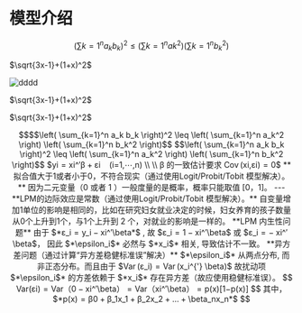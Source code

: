 # 模型介绍

$$\left( \sum{k=1}^n a_k b_k \right)^2 \leq \left( \sum{k=1}^n ak^2 \right) \left( \sum{k=1}^n b_k^2 \right)$$


$`\sqrt{3x-1}+(1+x)^2`$

![dddd](https://github.com/facegy/Jason-Gao-Public/edit/main/1.png)

$\sqrt{3x-1}+(1+x)^2$


$`\sqrt{3x-1}+(1+x)^2`$


```math
$$\left( \sum_{k=1}^n a_k b_k \right)^2 \leq \left( \sum_{k=1}^n a_k^2 \right) \left( \sum_{k=1}^n b_k^2 \right)$$



$$\left( \sum_{k=1}^n a_k b_k \right)^2 \leq \left( \sum_{k=1}^n a_k^2 \right) \left( \sum_{k=1}^n b_k^2 \right)$$


$yi = xi^′β + εi  (i=1,⋯,n) \\ \\ β 的一致估计要求 Cov (xi,εi) = 0$


**拟合值大于1或者小于0，不符合现实（通过使用Logit/Probit/Tobit 模型解决）。**


因为二元变量（0 或者 1 ）一般度量的是概率，概率只能取值 [0，1]。


---

**LPM的边际效应是常数（通过使用Logit/Probit/Tobit 模型解决）。**

自变量增加1单位的影响是相同的，比如在研究妇女就业决定的时候，妇女养育的孩子数量从0个上升到1个，与1个上升到 2 个，对就业的影响是一样的。

**LPM 内生性问题**

由于 $*ε_i = y_i − xi^′\beta*$ , 故 $ε_i = 1 − xi^′\beta$ 或 $ε_i = − xi^′\beta$， 因此 $*\epsilon_i$* 必然与 $*x_i$* 相关, 导致估计不一致。

**异方差问题（通过计算“异方差稳健标准误”解决）**

 $*\epsilon_i$* 从两点分布, 而非正态分布。而且由于 $Var (ε_i) = Var (x_i^{'} \beta)$ 故扰动项 $*\epsilon_i$* 的方差依赖于 $*x_i$* 存在异方差（故应使用稳健标准误）。

$$
Var(εi) = Var（0 − xi^′\beta） = Var（xi^′\beta） = p(x)[1−p(x)]
$$

其中，$*p(x) = β0 + β_1x_1 + β_2x_2 + … + \beta_nx_n*$








